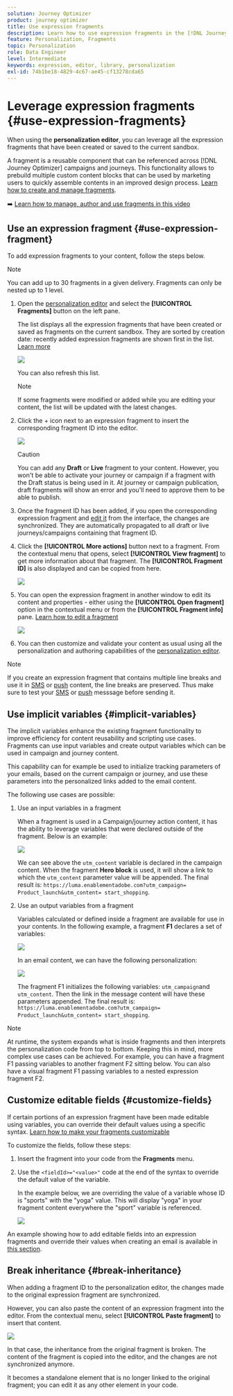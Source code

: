```yaml
---
solution: Journey Optimizer
product: journey optimizer
title: Use expression fragments
description: Learn how to use expression fragments in the [!DNL Journey Optimizer] personalization editor.
feature: Personalization, Fragments
topic: Personalization
role: Data Engineer
level: Intermediate
keywords: expression, editor, library, personalization
exl-id: 74b1be18-4829-4c67-ae45-cf13278cda65
---
```

# Leverage expression fragments {#use-expression-fragments}

When using the **personalization editor**, you can leverage all the expression fragments that have been created or saved to the current sandbox.

A fragment is a reusable component that can be referenced across [!DNL Journey Optimizer] campaigns and journeys. This functionality allows to prebuild multiple custom content blocks that can be used by marketing users to quickly assemble contents in an improved design process. [Learn how to create and manage fragments](../content-management/fragments.md).

➡️ [Learn how to manage, author and use fragments in this video](../content-management/fragments.md#video-fragments)

## Use an expression fragment {#use-expression-fragment}

To add expression fragments to your content, follow the steps below.

>[!NOTE]
>
>You can add up to 30 fragments in a given delivery. Fragments can only be nested up to 1 level.

1. Open the [personalization editor](personalization-build-expressions.md) and select the **[!UICONTROL Fragments]** button on the left pane.

    The list displays all the expression fragments that have been created or saved as fragments on the current sandbox. They are sorted by creation date: recently added expression fragments are shown first in the list. [Learn more](../content-management/fragments.md#create-expression-fragment)

    ![](assets/expression-fragments-pane.png)

    You can also refresh this list. 
    
    >[!NOTE]
    >
    >If some fragments were modified or added while you are editing your content, the list will be updated with the latest changes.

1. Click the + icon next to an expression fragment to insert the corresponding fragment ID into the editor.

    ![](assets/expression-fragment-add.png)

    >[!CAUTION]
    >
    >You can add any **Draft** or **Live** fragment to your content. However, you won't be able to activate your journey or campaign if a fragment with the Draft status is being used in it. At journey or campaign publication, draft fragments will show an error and you'll need to approve them to be able to publish.

1. Once the fragment ID has been added, if you open the corresponding expression fragment and [edit it](../content-management/fragments.md#edit-fragments) from the interface, the changes are synchronized. They are automatically propagated to all draft or live journeys/campaigns containing that fragment ID.

1. Click the **[!UICONTROL More actions]** button next to a fragment. From the contextual menu that opens, select **[!UICONTROL View fragment]** to get more information about that fragment. The **[!UICONTROL Fragment ID]** is also displayed and can be copied from here.

    ![](assets/expression-fragment-view.png)

1. You can open the expression fragment in another window to edit its content and properties - either using the **[!UICONTROL Open fragment]** option in the contextual menu or from the **[!UICONTROL Fragment info]** pane. [Learn how to edit a fragment](../content-management/fragments.md#edit-fragments)

    ![](assets/expression-fragment-open.png)

1. You can then customize and validate your content as usual using all the personalization and authoring capabilities of the [personalization editor](personalization-build-expressions.md).

>[!NOTE]
>
>If you create an expression fragment that contains multiple line breaks and use it in [SMS](../sms/create-sms.md#sms-content) or [push](../push/design-push.md) content, the line breaks are preserved. Thus make sure to test your [SMS](../sms/send-sms.md) or [push](../push/send-push.md) messsage before sending it.

## Use implicit variables {#implicit-variables}

The implicit variables enhance the existing fragment functionality to improve efficiency for content reusability and scripting use cases. Fragments can use input variables and create output variables which can be used in campaign and journey content.

This capability can for example be used to initialize tracking parameters of your emails, based on the current campaign or journey, and use these parameters into the personalized links added to the email content.

The following use cases are possible:

1. Use an input variables in a fragment 

    When a fragment is used in a  Campaign/journey action  content, it has the ability to leverage variables that were declared outside of the fragment. Below is an example: 

    ![](../personalization/assets/variable-in-a-fragment.png)

    We can see above the `utm_content` variable is declared in the campaign content. When the fragment **Hero block** is used, it will show a link to which the `utm_content` parameter value will be appended. The final result is: `https://luma.enablementadobe.com?utm_campaign= Product_launch&utm_content= start_shopping`.
    
1. Use an output variables from a fragment 

    Variables calculated or defined inside a fragment are available for use in your contents. In the following example, a fragment **F1** declares a set of variables:

    ![](../personalization/assets/personalize-with-variables.png)

    In an email content, we can have the following personalization:

    ![](../personalization/assets/use-fragment-variable.png)

    The fragment F1 initializes the following variables: `utm_campaign`and `utm_content`. Then the link in the message content will have these parameters appended. The final result is: `https://luma.enablementadobe.com?utm_campaign= Product_launch&utm_content= start_shopping`.

>[!NOTE]
>
>At runtime, the system expands what is inside fragments and then interprets the personalization code from top to bottom. Keeping this in mind, more complex use cases can be achieved. For example, you can have a fragment F1 passing variables to another fragment F2 sitting below. You can also have a visual fragment F1 passing variables to a nested expression fragment F2. 


## Customize editable fields {#customize-fields}

If certain portions of an expression fragment have been made editable using variables, you can override their default values using a specific syntax. [Learn how to make your fragments customizable](../content-management/customizable-fragments.md)

To customize the fields, follow these steps:

1. Insert the fragment into your code from the **Fragments** menu.

1. Use the `<fieldId>="<value>"` code at the end of the syntax to override the default value of the variable.

    In the example below, we are overriding the value of a variable whose ID is "sports" with the "yoga" value. This will display "yoga" in your fragment content everywhere the "sport" variable is referenced.

    ![](../content-management/assets/fragment-expression-use.png)

An example showing how to add editable fields into an expression fragments and override their values when creating an email is available in [this section](../content-management/customizable-fragments.md#example).

## Break inheritance {#break-inheritance}

When adding a fragment ID to the personalization editor, the changes made to the original expression fragment are synchronized.

However, you can also paste the content of an expression fragment into the editor. From the contextual menu, select **[!UICONTROL Paste fragment]** to insert that content.

![](assets/expression-fragment-paste.png)

In that case, the inheritance from the original fragment is broken. The content of the fragment is copied into the editor, and the changes are not synchronized anymore.

It becomes a standalone element that is no longer linked to the original fragment; you can edit it as any other element in your code.

